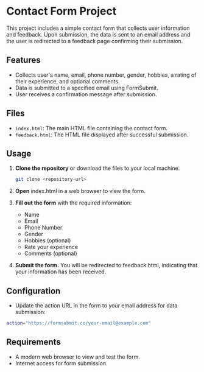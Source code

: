 # Contact Form Project

This project includes a simple contact form that collects user information and feedback. Upon submission, the data is sent to an email address and the user is redirected to a feedback page confirming their submission.

## Features

- Collects user's name, email, phone number, gender, hobbies, a rating of their experience, and optional comments.
- Data is submitted to a specified email using FormSubmit.
- User receives a confirmation message after submission.

## Files

- `index.html`: The main HTML file containing the contact form.
- `feedback.html`: The HTML file displayed after successful submission.

## Usage

1. **Clone the repository** or download the files to your local machine.

   ```bash
   git clone <repository-url>
2. **Open** index.html in a web browser to view the form.

3. **Fill out the form** with the required information:

    - Name
    - Email
    - Phone Number
    - Gender
    - Hobbies (optional)
    - Rate your experience
    - Comments (optional)

4. **Submit the form.** You will be redirected to feedback.html, indicating that your information has been received.

## Configuration

- Update the action URL in the form to your email address for data submission:

```bash
action="https://formsubmit.co/your-email@example.com"
```

## Requirements
- A modern web browser to view and test the form.
- Internet access for form submission.
